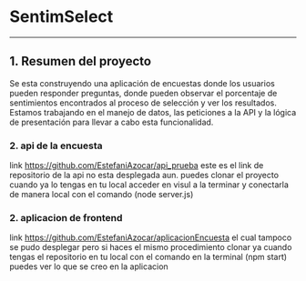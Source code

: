 # SentimSelect

***

## 1. Resumen del proyecto

Se esta construyendo una aplicación de encuestas donde los usuarios pueden responder preguntas, donde pueden observar el porcentaje de sentimientos encontrados al proceso de selección y ver los resultados. Estamos trabajando en el manejo de datos, las peticiones a la API y la lógica de presentación para llevar a cabo esta funcionalidad.

### 2. api de la encuesta 

link https://github.com/EstefaniAzocar/api_prueba 
este es el link de repositorio de la api no esta desplegada aun. puedes clonar el proyecto cuando ya lo tengas en tu local acceder en visul a la terminar y conectarla de manera local con el comando  (node server.js)

### 2. aplicacion de frontend

link https://github.com/EstefaniAzocar/aplicacionEncuesta el cual tampoco se pudo desplegar pero si haces el mismo procedimiento clonar ya cuando tengas el repositorio en tu local con el comando en la terminal (npm start) puedes ver lo que se creo en la aplicacion